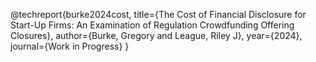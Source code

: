 @techreport{burke2024cost,
    title={The Cost of Financial Disclosure for Start-Up Firms: An Examination of Regulation Crowdfunding Offering Closures},
    author={Burke, Gregory and League, Riley J},
    year={2024},
    journal={Work in Progress}
}
